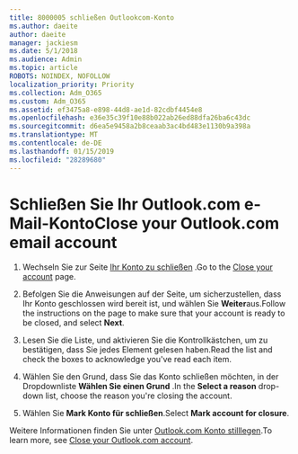 ```yaml
---
title: 8000005 schließen Outlookcom-Konto
ms.author: daeite
author: daeite
manager: jackiesm
ms.date: 5/1/2018
ms.audience: Admin
ms.topic: article
ROBOTS: NOINDEX, NOFOLLOW
localization_priority: Priority
ms.collection: Adm_O365
ms.custom: Adm_O365
ms.assetid: ef3475a8-e898-44d8-ae1d-82cdbf4454e8
ms.openlocfilehash: e36e35c39f10e88b022ab26ed88dfa26ba6c43dc
ms.sourcegitcommit: d6ea5e9458a2b8ceaab3ac4bd483e1130b9a398a
ms.translationtype: MT
ms.contentlocale: de-DE
ms.lasthandoff: 01/15/2019
ms.locfileid: "28289680"
---
```

# <a name="close-your-outlookcom-email-account"></a><span data-ttu-id="fcb7e-102">Schließen Sie Ihr Outlook.com e-Mail-Konto</span><span class="sxs-lookup"><span data-stu-id="fcb7e-102">Close your Outlook.com email account</span></span>

1. <span data-ttu-id="fcb7e-103">Wechseln Sie zur Seite [Ihr Konto zu schließen](https://go.microsoft.com/fwlink/p/?linkid=845493) .</span><span class="sxs-lookup"><span data-stu-id="fcb7e-103">Go to the [Close your account](https://go.microsoft.com/fwlink/p/?linkid=845493) page.</span></span> 
    
2. <span data-ttu-id="fcb7e-104">Befolgen Sie die Anweisungen auf der Seite, um sicherzustellen, dass Ihr Konto geschlossen wird bereit ist, und wählen Sie **Weiter**aus.</span><span class="sxs-lookup"><span data-stu-id="fcb7e-104">Follow the instructions on the page to make sure that your account is ready to be closed, and select **Next**.</span></span> 
    
3. <span data-ttu-id="fcb7e-105">Lesen Sie die Liste, und aktivieren Sie die Kontrollkästchen, um zu bestätigen, dass Sie jedes Element gelesen haben.</span><span class="sxs-lookup"><span data-stu-id="fcb7e-105">Read the list and check the boxes to acknowledge you've read each item.</span></span>
    
4. <span data-ttu-id="fcb7e-106">Wählen Sie den Grund, dass Sie das Konto schließen möchten, in der Dropdownliste **Wählen Sie einen Grund** .</span><span class="sxs-lookup"><span data-stu-id="fcb7e-106">In the **Select a reason** drop-down list, choose the reason you're closing the account.</span></span> 
    
5. <span data-ttu-id="fcb7e-107">Wählen Sie **Mark Konto für schließen**.</span><span class="sxs-lookup"><span data-stu-id="fcb7e-107">Select **Mark account for closure**.</span></span> 
    
<span data-ttu-id="fcb7e-108">Weitere Informationen finden Sie unter [Outlook.com Konto stilllegen](https://go.microsoft.com/fwlink/p/?linkid=873106)[](https://support.office.com/article/564b801e-2a47-4cb2-afa8-12ead3185038.aspx).</span><span class="sxs-lookup"><span data-stu-id="fcb7e-108">To learn more, see [Close your Outlook.com account](https://go.microsoft.com/fwlink/p/?linkid=873106)[](https://support.office.com/article/564b801e-2a47-4cb2-afa8-12ead3185038.aspx).</span></span>
  

